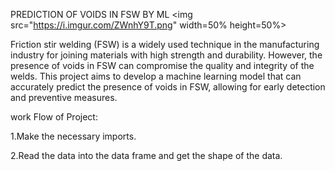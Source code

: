 




 PREDICTION OF VOIDS IN FSW BY ML
 <img src="https://i.imgur.com/ZWnhY9T.png" width=50% height=50%>

Friction stir welding (FSW) is a widely used technique in the manufacturing industry for joining materials with high strength and durability. However, the presence of voids in FSW can compromise the quality and integrity of the welds. This project aims to develop a machine learning model that can accurately predict the presence of voids in FSW, allowing for early detection and preventive measures.

work Flow of Project:

1.Make the necessary imports.

2.Read the data into the data frame and get the shape of the data.
